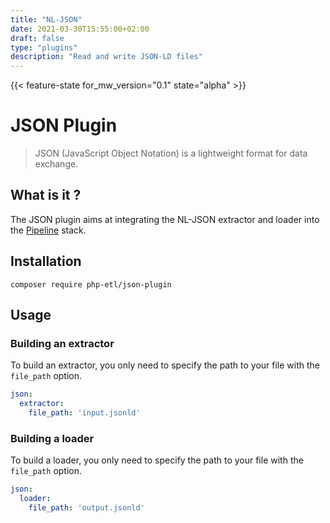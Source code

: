 ```yaml
---
title: "NL-JSON"
date: 2021-03-30T15:55:00+02:00
draft: false
type: "plugins"
description: "Read and write JSON-LD files"
---
```


{{< feature-state for_mw_version="0.1" state="alpha" >}}

# JSON Plugin

> JSON (JavaScript Object Notation) is a lightweight format for data exchange.

## What is it ?

The JSON plugin aims at integrating the NL-JSON extractor and loader into the [Pipeline](https://github.com/php-etl/pipeline)
stack.

## Installation

```shell
composer require php-etl/json-plugin
```

## Usage

### Building an extractor

To build an extractor, you only need to specify the path to your file with the `file_path` option.

```yaml
json:
  extractor:
    file_path: 'input.jsonld'
```

### Building a loader


To build a loader, you only need to specify the path to your file with the `file_path` option.

```yaml
json:
  loader:
    file_path: 'output.jsonld'
```
